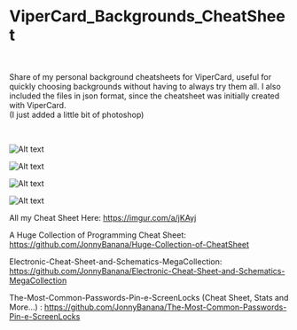 # ViperCard_Backgrounds_CheatSheet

</BR>


Share of my personal background cheatsheets for ViperCard, useful for quickly choosing backgrounds without having to always try them all. I also included the files in json format, since the cheatsheet was initially created with ViperCard.
</BR>
(I just added a little bit of photoshop)

</BR>

![Alt text](https://i.imgur.com/PLVRxXj.jpg "ViperCard_Background_CheatSheet")

![Alt text](https://i.imgur.com/S8NyJ4p.jpg "ViperCard_Background_CheatSheet")

![Alt text](https://github.com/JonnyBanana/ViperCard_Backgrounds_CheatSheet/blob/master/PNG/ViperCard_Background_CheatSheet3.png "ViperCard_Background_CheatSheet")

![Alt text](https://raw.githubusercontent.com/JonnyBanana/ViperCard_Backgrounds_CheatSheet/master/JPG/BlockOrder.jpg)

All my Cheat Sheet Here:
https://imgur.com/a/jKAyj

A Huge Collection of Programming Cheat Sheet:
https://github.com/JonnyBanana/Huge-Collection-of-CheatSheet

Electronic-Cheat-Sheet-and-Schematics-MegaCollection:
https://github.com/JonnyBanana/Electronic-Cheat-Sheet-and-Schematics-MegaCollection

The-Most-Common-Passwords-Pin-e-ScreenLocks (Cheat Sheet, Stats and More...) :
https://github.com/JonnyBanana/The-Most-Common-Passwords-Pin-e-ScreenLocks

